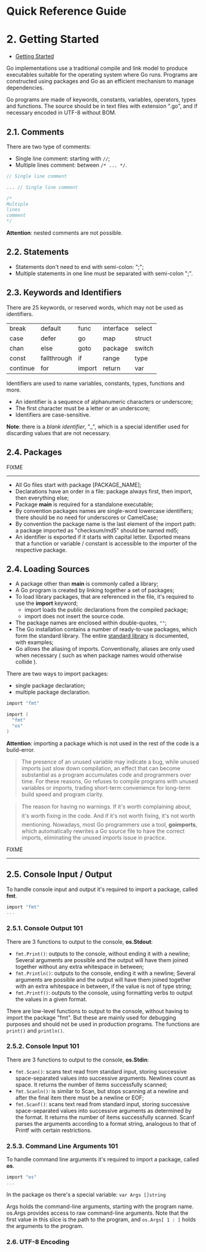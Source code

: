 Quick Reference Guide
=====================

# 2. Getting Started

- [Getting Started](http://golang.org/doc/install)

Go implementations use a traditional compile and link model to produce executables suitable for the operating system where Go runs. Programs are constructed using packages and Go as an efficient mechanism to manage dependencies.

Go programs are made of keywords, constants, variables, operators, types and functions. The source should be in text files with extension ".go", and if necessary encoded in UTF-8 without BOM.

## 2.1. Comments

There are two type of comments:
- Single line comment: starting with ```//```;
- Multiple lines comment: between ```/* ... */```.

```c
// Single line comment

... // Single line comment
```

```c
/*
Multiple
lines
comment
*/
```

**Attention**: nested comments are not possible.

## 2.2. Statements

- Statements don't need to end with semi-colon: ";";
- Multiple statements in one line must be separated with semi-colon ";".

## 2.3. Keywords and Identifiers

There are 25 keywords, or reserved words, which may not be used as identifiers.

|          |             |        |           |        |
|----------|-------------|--------|-----------|--------|
| break    | default     | func   | interface | select |
| case     | defer       | go     | map       | struct |
| chan     | else        | goto   | package   | switch |
| const    | fallthrough | if     | range     | type   |
| continue | for         | import | return    | var    |      

Identifiers are used to name variables, constants, types, functions and more.

- An identifier is a sequence of alphanumeric characters or underscore;
- The first character must be a letter or an underscore;
- Identifiers are case-sensitive.

**Note**: there is a _blank identifier_, "_", which is a special identifier used for discarding values that are not necessary.

## 2.4. Packages

FIXME

----

- All Go files start with package [PACKAGE_NAME];
- Declarations have an order in a file: package always first, then import, then everything else;
- Package **main** is required for a standalone executable;
- By convention packages names are single-word lowercase identifiers; there should be no need for underscores or CamelCase;
- By convention the package name is the last element of the import path: a package imported as "checksum/md5" should be named md5;
- An identifier is exported if it starts with capital letter. Exported means that a function or variable / constant is accessible to the importer of the respective package.

## 2.4. Loading Sources

- A package other than **main** is commonly called a library;
- A Go program is created by linking together a set of packages;
- To load library packages, that are referenced in the file, it's required to use the **import** keyword;
  - import loads the public declarations from the compiled package;
  - import does not insert the source code.
- The package names are enclosed within double-quotes, ```""```;
- The Go installation contains a number of ready-to-use packages, which form the standard library. The entire [standard library](http://golang.org/pkg/) is documented, with examples;
- Go allows the aliasing of imports. Conventionally, aliases are only used when necessary ( such as when package names would otherwise collide ).

There are two ways to import packages:
- single package declaration;
- multiple package declaration.

```c
import "fmt"
```

```c
import (
  "fmt"
  "os"
)
```

**Attention**: importing a package which is not used in the rest of the code is a build-error.

> The presence of an unused variable may indicate a bug, while unused imports just slow down compilation, an effect that can become substantial as a program accumulates code and programmers over time. For these reasons, Go refuses to compile programs with unused variables or imports, trading short-term convenience for long-term build speed and program clarity.

> The reason for having no warnings. If it's worth complaining about, it's worth fixing in the code. And if it's not worth fixing, it's not worth mentioning. Nowadays, most Go programmers use a tool, **goimports**, which automatically rewrites a Go source file to have the correct imports, eliminating the unused imports issue in practice.

FIXME

----

## 2.5. Console Input / Output

To handle console input and output it's required to import a package, called **fmt**.

```c
import "fmt"
...
```

### 2.5.1. Console Output 101

There are 3 functions to output to the console, **os.Stdout**:
- ```fmt.Print()```: outputs to the console, without ending it with a newline; Several arguments are possible and the output will have them joined together without any extra whitespace in between;
- ```fmt.Println()```: outputs to the console, ending it with a newline; Several arguments are possible and the output will have them joined together with an extra whitespace in between, if the value is not of type string;
- ```fmt.Printf()```: outputs to the console, using formatting verbs to output the values in a given format.

There are low-level functions to output to the console, without having to import the package "fmt". But these are mainly used for debugging purposes and should not be used in production programs. The functions are ```print()``` and ```println()```.

### 2.5.2. Console Input 101

There are 3 functions to output to the console, **os.Stdin**:
- ```fmt.Scan()```: scans text read from standard input, storing successive space-separated values into successive arguments. Newlines count as space. It returns the number of items successfully scanned;
- ```fmt.Scanln()```: is similar to Scan, but stops scanning at a newline and after the final item there must be a newline or EOF;
- ```fmt.Scanf()```: scans text read from standard input, storing successive space-separated values into successive arguments as determined by the format. It returns the number of items successfully scanned. Scanf parses the arguments according to a format string, analogous to that of Printf with certain restrictions.

### 2.5.3. Command Line Arguments 101

To handle command line arguments it's required to import a package, called **os**.

```c
import "os"
...
```

In the package os there's a special variable: ```var Args []string```

Args holds the command-line arguments, starting with the program name. os.Args provides access to raw command-line arguments. Note that the first value in this slice is the path to the program, and ```os.Args[ 1 : ]``` holds the arguments to the program.

### 2.6. UTF-8 Encoding
